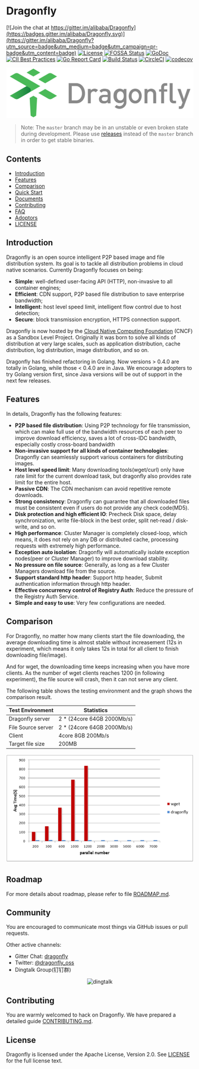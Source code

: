 # Dragonfly

[![Join the chat at https://gitter.im/alibaba/Dragonfly](https://badges.gitter.im/alibaba/Dragonfly.svg)](https://gitter.im/alibaba/Dragonfly?utm_source=badge&utm_medium=badge&utm_campaign=pr-badge&utm_content=badge)
[![License](https://img.shields.io/badge/license-Apache%202-brightgreen.svg)](https://github.com/dragonflyoss/Dragonfly/blob/master/LICENSE)
[![FOSSA Status](https://app.fossa.io/api/projects/git%2Bgithub.com%2Fdragonflyoss%2FDragonfly.svg?type=shield)](https://app.fossa.io/projects/git%2Bgithub.com%2Fdragonflyoss%2FDragonfly?ref=badge_shield)
[![GoDoc](https://godoc.org/github.com/dragonflyoss/Dragonfly?status.svg)](https://godoc.org/github.com/dragonflyoss/Dragonfly)
[![CII Best Practices](https://bestpractices.coreinfrastructure.org/projects/2562/badge)](https://bestpractices.coreinfrastructure.org/en/projects/2562)
[![Go Report Card](https://goreportcard.com/badge/github.com/dragonflyoss/Dragonfly)](https://goreportcard.com/report/github.com/dragonflyoss/Dragonfly)
[![Build Status](https://travis-ci.org/dragonflyoss/Dragonfly.svg?branch=master)](https://travis-ci.org/dragonflyoss/Dragonfly)
[![CircleCI](https://circleci.com/gh/dragonflyoss/Dragonfly.svg?style=svg)](https://circleci.com/gh/dragonflyoss/Dragonfly)
[![codecov](https://codecov.io/gh/dragonflyoss/Dragonfly/branch/master/graph/badge.svg)](https://codecov.io/gh/dragonflyoss/Dragonfly)

![Dragonfly](docs/images/logo/dragonfly-linear.png)

> Note: The `master` branch may be in an unstable or even broken state during development. Please use [releases](https://github.com/dragonflyoss/Dragonfly/releases) instead of the `master` branch in order to get stable binaries.

## Contents

- [Introduction](#introduction)
- [Features](#features)
- [Comparison](#comparison)
- [Quick Start](./docs/quick_start/README.md)
- [Documents](https://d7y.io/en-us/docs/overview/what_is_dragonfly.html)
- [Contributing](CONTRIBUTING.md)
- [FAQ](FAQ.md)
- [Adoptors](./adopters.md)
- [LICENSE](LICENSE)

## Introduction

Dragonfly is an open source intelligent P2P based image and file distribution system. Its goal is to tackle all distribution problems in cloud native scenarios. Currently Dragonfly focuses on being:

- **Simple**: well-defined user-facing API (HTTP), non-invasive to all container engines;
- **Efficient**: CDN support, P2P based file distribution to save enterprise bandwidth;
- **Intelligent**: host level speed limit, intelligent flow control due to host detection;
- **Secure**: block transmission encryption, HTTPS connection support.

Dragonfly is now hosted by the [Cloud Native Computing Foundation](https://cncf.io) (CNCF) as a Sandbox Level Project. Originally it was born to solve all kinds of distribution at very large scales, such as application distribution, cache distribution, log distribution, image distribution, and so on.

Dragonfly has finished refactoring in Golang. Now versions > 0.4.0 are totally in Golang, while those < 0.4.0 are in Java. We encourage adopters to try Golang version first, since Java versions will be out of support in the next few releases.

## Features

In details, Dragonfly has the following features:

- **P2P based file distribution**: Using P2P technology for file transmission, which can make full use of the bandwidth resources of each peer to improve download efficiency,  saves a lot of cross-IDC bandwidth, especially costly cross-board bandwidth
- **Non-invasive support for all kinds of container technologies**: Dragonfly can seamlessly support various containers for distributing images.
- **Host level speed limit**: Many downloading tools(wget/curl) only have rate limit for the current download task, but dragonfly also provides rate limit for the entire host.
- **Passive CDN**: The CDN mechanism can avoid repetitive remote downloads.
- **Strong consistency**: Dragonfly can guarantee that all downloaded files must be consistent even if users do not provide any check code(MD5).
- **Disk protection and high efficient IO**: Precheck Disk space, delay synchronization, write file-block in the best order, split net-read / disk-write, and so on.
- **High performance**: Cluster Manager is completely closed-loop, which means, it does not rely on any DB or distributed cache, processing requests with extremely high performance.
- **Exception auto isolation**: Dragonfly will automatically isolate exception nodes(peer or Cluster Manager) to improve download stability.
- **No pressure on file source**: Generally, as long as a few Cluster Managers download file from the source.
- **Support standard http header**: Support http header, Submit authentication information through http header.
- **Effective concurrency control of Registry Auth**: Reduce the pressure of the Registry Auth Service.
- **Simple and easy to use**: Very few configurations are needed.

## Comparison

For Dragonfly, no matter how many clients start the file downloading, the average downloading time is almost stable without increasement (12s in experiment, which means it only takes 12s in total for all client to finish downloading file/image).

And for wget, the downloading time keeps increasing when you have more clients. As the number of wget clients reaches 1200 (in following experiment), the file source will crash, then it can not serve any client.

The following table shows the testing environment and the graph shows the comparison result.

|Test Environment |Statistics|
|--------------------|-------------------|
|Dragonfly server|2 * (24core 64GB 2000Mb/s)|
|File Source server|2 * (24core 64GB 2000Mb/s)|
|Client|4core 8GB 200Mb/s|
|Target file size|200MB|

![Performance](docs/images/performance.png)

## Roadmap

For more details about roadmap, please refer to file [ROADMAP.md](ROADMAP.md).

## Community

You are encouraged to communicate most things via GitHub issues or pull requests.

Other active channels:

- Gitter Chat: [dragonfly](https://gitter.im/alibaba/Dragonfly)
- Twitter: [@dragonfly_oss](https://twitter.com/dragonfly_oss)
- Dingtalk Group(钉钉群)

<div align="center">
  <img src="docs/images/df-dev-dingtalk.png" width="250" title="dingtalk">
</div>

## Contributing

You are warmly welcomed to hack on Dragonfly. We have prepared a detailed guide [CONTRIBUTING.md](CONTRIBUTING.md).

## License

Dragonfly is licensed under the Apache License, Version 2.0. See [LICENSE](LICENSE) for the full license text.
